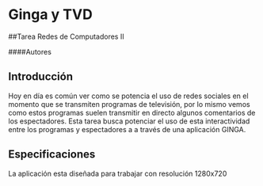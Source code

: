 ﻿Ginga y TVD
==============
##Tarea Redes de Computadores II

####Autores

Introducción
------------
 Hoy en día es común ver como se potencia el uso de redes sociales en el momento que se transmiten programas de televisión, por lo mismo vemos como estos programas suelen transmitir en directo algunos comentarios de los espectadores. Esta tarea busca potenciar el uso de esta interactividad entre los programas y espectadores a a través de una aplicación GINGA. 
 
 Especificaciones
 -----------------
 La aplicación esta diseñada para trabajar con resolución 1280x720
 
